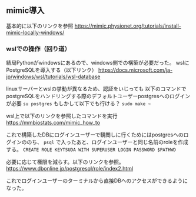 
## mimic導入

基本的に以下のリンクを参照
https://mimic.physionet.org/tutorials/install-mimic-locally-windows/



### wslでの操作（回り道）
結局Pythonがwindowsにあるので、windows側での構築が必要だった。
wslにPostgreSQLを導入する（以下リンク）
https://docs.microsoft.com/ja-jp/windows/wsl/tutorials/wsl-database

linuxサーバーとwslの挙動が異なるため、認証をいじっても
以下のコマンドでpostgreSQLをハンドリングする際のデフォルトユーザーpostgresへのログインが必要
`su postgres`
もしかして以下でも行ける？
`sudo make ~`

wsl上で以下のリンクを参照したコマンドを実行
https://mmbiostats.com/mimic_how_to

これで構築したDBにログインユーザーで観閲しに行くためにはpostgresへのログインののち、
`psql`
で入ったあと、ログインユーザーと同じ名前のroleを作成する。
`CREATE ROLE KEYTSUDA WITH SUPERUSER LOGIN PASSWORD $PATHWD`

必要に応じて権限を減らす。以下のリンクを参照。
https://www.dbonline.jp/postgresql/role/index2.html

これでログインユーザーのターミナルから直接DBへのアクセスができるようになった。


